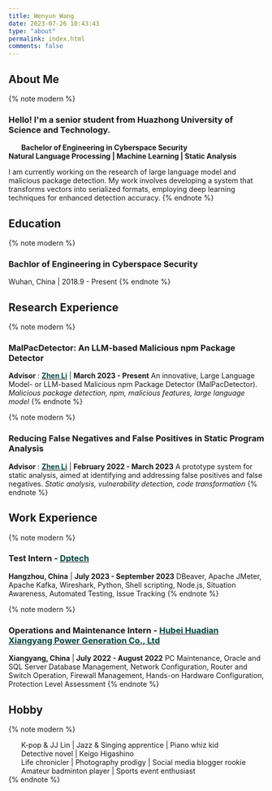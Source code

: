 ```yaml
---
title: Wenyun Wang
date: 2023-07-26 10:43:43
type: "about"
permalink: index.html
comments: false
---
```


<style>
    .icon-row {
    display: block; /* 或者使用 display: flex; 如果需要内部元素的灵活布局 */
    margin-bottom: 10px; /* 根据需要调整间距 */
    }
    .icon {
        display: inline-block;
        width: 25px; /* 调整宽度以适应最大的图标 */
    }
    .icon-text {
        display: inline-block;
        vertical-align: top; /* 确保图标和文本在同一行 */
    }
</style>

## About Me

{% note modern %}

### Hello! I'm a senior student from Huazhong University of Science and Technology.

**<div class="icon"><i class="fa fa-graduation-cap"></i></div><span class="icon-text"> Bachelor of Engineering in Cyberspace Security</span>**
**<div class="icon"><i class="fa-solid fa-heart"></i></div><span class="icon-text"> Natural Language Processing | Machine Learning | Static Analysis</span>**

I am currently working on the research of large language model and malicious package detection. My work involves developing a system that transforms vectors into serialized formats, employing deep learning techniques for enhanced detection accuracy.
{% endnote %}

## Education

{% note modern %}

### Bachlor of Engineering in Cyberspace Security

<i class="fa-solid fa-location-dot"></i> Wuhan, China | 2018.9 - Present
{% endnote %}

## Research Experience

{% note modern %}

### MalPacDetector: An LLM-based Malicious npm Package Detector

<i class="fa-solid fa-chalkboard-user"></i> **Advisor** : **<a href="http://faculty.hust.edu.cn/lizhen12/en/index.htm" target="_blank"><span style="color: #004643;">Zhen Li</a>** | **March 2023 - Present**
An innovative, Large Language Model- or LLM-based Malicious npm Package Detector (MalPacDetector).
_Malicious package detection, npm, malicious features, large language model_
{% endnote %}

{% note modern %}

### Reducing False Negatives and False Positives in Static Program Analysis

<i class="fa-solid fa-chalkboard-user"></i> **Advisor** : **<a href="http://faculty.hust.edu.cn/lizhen12/en/index.htm" target="_blank"><span style="color: #004643;">Zhen Li</a>** | **February 2022 - March 2023**
A prototype system for static analysis, aimed at identifying and addressing false positives and false negatives.
_Static analysis, vulnerability detection, code transformation_
{% endnote %}

## Work Experience

{% note modern %}

### Test Intern - <a href="https://www.dptech.com/html/es/"  target="_blank"><span style="color: #004643;">Dptech</a>

<i class="fa-solid fa-location-dot"></i> **Hangzhou, China** | **July 2023 - September 2023**
DBeaver, Apache JMeter, Apache Kafka, Wireshark, Python, Shell scripting, Node.js, Situation Awareness, Automated Testing, Issue Tracking
{% endnote %}

{% note modern %}

### Operations and Maintenance Intern - <a href="https://www.chd.com.cn/"  target="_blank"><span style="color: #004643;">Hubei Huadian Xiangyang Power Generation Co., Ltd</a>

<i class="fa-solid fa-location-dot"></i> **Xiangyang, China** | **July 2022 - August 2022**
PC Maintenance, Oracle and SQL Server Database Management, Network Configuration, Router and Switch Operation, Firewall Management, Hands-on Hardware Configuration, Protection Level Assessment
{% endnote %}

## Hobby

{% note modern %}
<div class="icon"><i class="fa-solid fa-music"></i></div><span class="icon-text">K-pop & JJ Lin | Jazz & Singing apprentice | Piano whiz kid</span><br>
<div class="icon"><i class="fa-solid fa-book-open"></i></div><span class="icon-text">Detective novel | Keigo Higashino</span><br>
<div class="icon"><i class="fa-solid fa-camera"></i></div><span class="icon-text">Life chronicler | Photography prodigy | Social media blogger rookie</span><br>
<div class="icon"><i class="fa-solid fa-volleyball"></i></div><span class="icon-text">Amateur badminton player | Sports event enthusiast</span><br>
{% endnote %}
